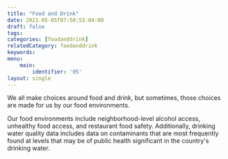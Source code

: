 ```yaml
---
title: "Food and Drink"
date: 2021-05-05T07:58:53-04:00
draft: false
tags: 
categories: [foodanddrink]
relatedCategory: foodanddrink
keywords: 
menu:
    main:
        identifier: '05'
layout: single
---
```


We all make choices around food and drink, but sometimes, those choices are made for us by our food environments.

Our food environments include neighborhood-level alcohol access, unhealthy food access, and restaurant food safety. Additionally, drinking water quality data includes data on contaminants that are most frequently found at levels that may be of public health significant in the country's drinking water.

 